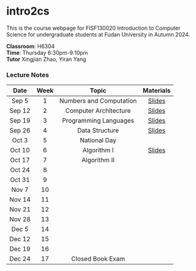 # intro2cs

This is the course webpage for FISF130020 Introduction to Computer Science for undergraduate students at Fudan University in Autumn 2024.

**Classroom**: H6304  
**Time**: Thursday 6:30pm-9:10pm  
**Tutor** Xingjian Zhao, Yiran Yang  

### Lecture Notes

| Date | Week | Topic | Materials |
|:---------:|:---------:|:---------:|:------------------:|
| Sep 5  |  1 | Numbers and Computation | [Slides](slides/L1-Numbers_and_Computation.pdf)  |
| Sep 12 |  2 | Computer Architecture | [Slides](slides/L2-Arch.pdf)  |
| Sep 19 |  3 | Programming Languages | [Slides](slides/L2-PL.pdf)  |
| Sep 26 |  4 | Data Structure | [Slides](slides/L4-DataStuctures.pdf)  |
| Oct 3  |  5 | National Day |  |
| Oct 10 |  6 | Algorithm I  | [Slides](slides/L5-Algorithm-I.pdf) |
| Oct 17 |  7 | Algorithm II  | |
| Oct 24 |  8 |   |   |
| Oct 31 |  9 |   |   |
| Nov 7  | 10 |   |   |
| Nov 14 | 11 |   |   |
| Nov 21 | 12 |   |   |
| Nov 28 | 13 |   |   |
| Dec 5  | 14 |   |   |
| Dec 12 | 15 |   |   |
| Dec 19 | 16 |   |   |
| Dec 24 | 17 | Closed Book Exam  | |


